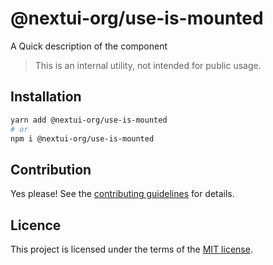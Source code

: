 # @nextui-org/use-is-mounted

A Quick description of the component

> This is an internal utility, not intended for public usage.

## Installation

```sh
yarn add @nextui-org/use-is-mounted
# or
npm i @nextui-org/use-is-mounted
```

## Contribution

Yes please! See the
[contributing guidelines](https://github.com/nextui-org/nextui/blob/master/CONTRIBUTING.md)
for details.

## Licence

This project is licensed under the terms of the
[MIT license](https://github.com/nextui-org/nextui/blob/master/LICENSE).
